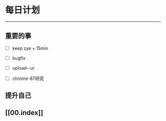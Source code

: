 
# 每日计划
---
## 重要的事

- [ ]  keep
      zye + 15min
- [ ]  bugfix
- [ ] upload--ui
- [ ]  chrome-87研究




## 提升自己

  



## [[00.index]]










